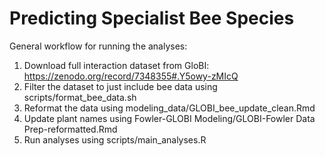 # Predicting Specialist Bee Species

General workflow for running the analyses:

1) Download full interaction dataset from GloBI: https://zenodo.org/record/7348355#.Y5owy-zMIcQ
2) Filter the dataset to just include bee data using scripts/format_bee_data.sh
3) Reformat the data using modeling_data/GLOBI_bee_update_clean.Rmd
5) Update plant names using Fowler-GLOBI Modeling/GLOBI-Fowler Data Prep-reformatted.Rmd
6) Run analyses using scripts/main_analyses.R
